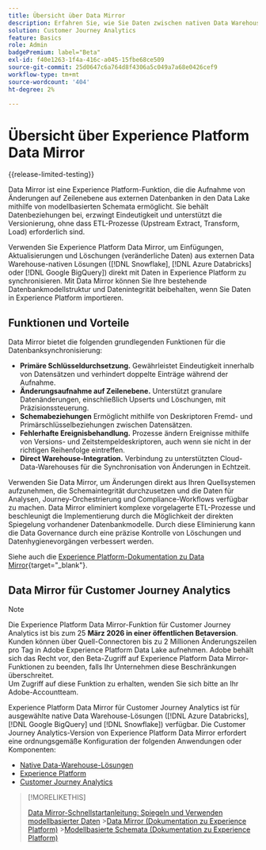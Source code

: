 ```yaml
---
title: Übersicht über Data Mirror
description: Erfahren Sie, wie Sie Daten zwischen nativen Data Warehouse-Lösungen und Customer Journey Analytics synchronisieren
solution: Customer Journey Analytics
feature: Basics
role: Admin
badgePremium: label="Beta"
exl-id: f40e1263-1f4a-416c-a045-15fbe68ce509
source-git-commit: 25d0647c6a764d8f4306a5c049a7a68e0426cef9
workflow-type: tm+mt
source-wordcount: '404'
ht-degree: 2%

---
```


# Übersicht über Experience Platform Data Mirror

{{release-limited-testing}}

Data Mirror ist eine Experience Platform-Funktion, die die Aufnahme von Änderungen auf Zeilenebene aus externen Datenbanken in den Data Lake mithilfe von modellbasierten Schemata ermöglicht. Sie behält Datenbeziehungen bei, erzwingt Eindeutigkeit und unterstützt die Versionierung, ohne dass ETL-Prozesse (Upstream Extract, Transform, Load) erforderlich sind.

Verwenden Sie Experience Platform Data Mirror, um Einfügungen, Aktualisierungen und Löschungen (veränderliche Daten) aus externen Data Warehouse-nativen Lösungen ([!DNL Snowflake], [!DNL Azure Databricks] oder [!DNL Google BigQuery]) direkt mit Daten in Experience Platform zu synchronisieren. Mit Data Mirror können Sie Ihre bestehende Datenbankmodellstruktur und Datenintegrität beibehalten, wenn Sie Daten in Experience Platform importieren.

## Funktionen und Vorteile

Data Mirror bietet die folgenden grundlegenden Funktionen für die Datenbanksynchronisierung:

* **Primäre Schlüsseldurchsetzung.** Gewährleistet Eindeutigkeit innerhalb von Datensätzen und verhindert doppelte Einträge während der Aufnahme.
* **Änderungsaufnahme auf Zeilenebene.** Unterstützt granulare Datenänderungen, einschließlich Upserts und Löschungen, mit Präzisionssteuerung.
* **Schemabeziehungen** Ermöglicht mithilfe von Deskriptoren Fremd- und Primärschlüsselbeziehungen zwischen Datensätzen.
* **Fehlerhafte Ereignisbehandlung.** Prozesse ändern Ereignisse mithilfe von Versions- und Zeitstempeldeskriptoren, auch wenn sie nicht in der richtigen Reihenfolge eintreffen.
* **Direct Warehouse-Integration.** Verbindung zu unterstützten Cloud-Data-Warehouses für die Synchronisation von Änderungen in Echtzeit.

Verwenden Sie Data Mirror, um Änderungen direkt aus Ihren Quellsystemen aufzunehmen, die Schemaintegrität durchzusetzen und die Daten für Analysen, Journey-Orchestrierung und Compliance-Workflows verfügbar zu machen. Data Mirror eliminiert komplexe vorgelagerte ETL-Prozesse und beschleunigt die Implementierung durch die Möglichkeit der direkten Spiegelung vorhandener Datenbankmodelle. Durch diese Eliminierung kann die Data Governance durch eine präzise Kontrolle von Löschungen und Datenhygienevorgängen verbessert werden.

Siehe auch die [Experience Platform-Dokumentation zu Data Mirror](https://experienceleague.adobe.com/de/docs/experience-platform/xdm/data-mirror/overview){target="_blank"}.

## Data Mirror für Customer Journey Analytics

>[!NOTE]
>
>Die Experience Platform Data Mirror-Funktion für Customer Journey Analytics ist bis zum 25 **März 2026 in einer öffentlichen Betaversion**. Kunden können über Quell-Connectoren bis zu 2 Millionen Änderungszeilen pro Tag in Adobe Experience Platform Data Lake aufnehmen. Adobe behält sich das Recht vor, den Beta-Zugriff auf Experience Platform Data Mirror-Funktionen zu beenden, falls Ihr Unternehmen diese Beschränkungen überschreitet. <br/>Um Zugriff auf diese Funktion zu erhalten, wenden Sie sich bitte an Ihr Adobe-Accountteam.
>

Experience Platform Data Mirror für Customer Journey Analytics ist für ausgewählte native Data Warehouse-Lösungen ([!DNL Azure Databricks], [!DNL Google BigQuery] und [!DNL Snowflake]) verfügbar. Die Customer Journey Analytics-Version von Experience Platform Data Mirror erfordert eine ordnungsgemäße Konfiguration der folgenden Anwendungen oder Komponenten:

* [Native Data-Warehouse-Lösungen](datawarehouse.md)
* [Experience Platform](aep.md)
* [Customer Journey Analytics](cja.md)

>[!MORELIKETHIS]
>
>[Data Mirror-Schnellstartanleitung: Spiegeln und Verwenden modellbasierter Daten](model-based.md)
>&#x200B;>[Data Mirror (Dokumentation zu Experience Platform)](https://experienceleague.adobe.com/de/docs/experience-platform/xdm/data-mirror/overview)
>&#x200B;>[Modellbasierte Schemata (Dokumentation zu Experience Platform)](https://experienceleague.adobe.com/de/docs/experience-platform/xdm/schema/model-based)
